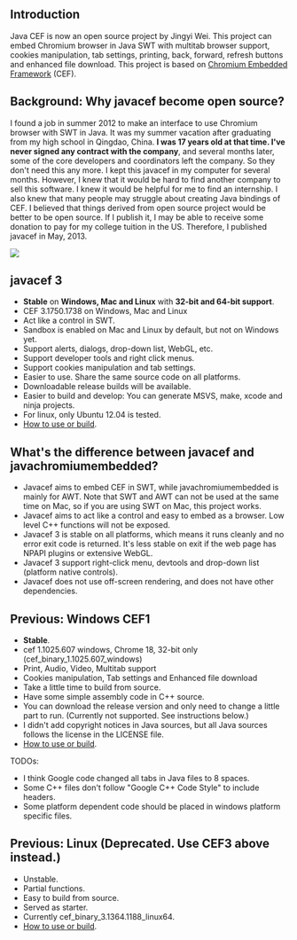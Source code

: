 ## Introduction ##
Java CEF is now an open source project by Jingyi Wei. This project can embed Chromium browser in Java SWT with multitab browser support, cookies manipulation, tab settings, printing, back, forward, refresh buttons and enhanced file download. This project is based on [Chromium Embedded Framework](http://code.google.com/p/chromiumembedded/) (CEF).

## Background: Why javacef become open source? ##
I found a job in summer 2012 to make an interface to use Chromium browser with SWT in Java. It was my summer vacation after graduating from my high school in Qingdao, China. **I was 17 years old at that time. I've never signed any contract with the company**, and several months later, some of the core developers and coordinators left the company. So they don't need this any more. I kept this javacef in my computer for several months. However, I knew that it would be hard to find another company to sell this software. I knew it would be helpful for me to find an internship. I also knew that many people may struggle about creating Java bindings of CEF. I believed that things derived from open source project would be better to be open source. If I publish it, I may be able to receive some donation to pay for my college tuition in the US. Therefore, I published javacef in May, 2013.

[![](https://www.paypalobjects.com/en_US/i/btn/btn_donate_LG.gif)](https://www.paypal.com/cgi-bin/webscr?cmd=_s-xclick&hosted_button_id=9XACJ27BHJ35U)

## javacef 3 ##
  * **Stable** on **Windows, Mac and Linux** with **32-bit and 64-bit support**.
  * CEF 3.1750.1738 on Windows, Mac and Linux
  * Act like a control in SWT.
  * Sandbox is enabled on Mac and Linux by default, but not on Windows yet.
  * Support alerts, dialogs, drop-down list, WebGL, etc.
  * Support developer tools and right click menus.
  * Support cookies manipulation and tab settings.
  * Easier to use. Share the same source code on all platforms.
  * Downloadable release builds will be available.
  * Easier to build and develop: You can generate MSVS, make, xcode and ninja projects.
  * For linux, only Ubuntu 12.04 is tested.
  * [How to use or build](https://github.com/wjywbs/javacef/blob/wiki/CEF3Instructions.md).

## What's the difference between javacef and javachromiumembedded? ##
  * Javacef aims to embed CEF in SWT, while javachromiumembedded is mainly for AWT. Note that SWT and AWT can not be used at the same time on Mac, so if you are using SWT on Mac, this project works.
  * Javacef aims to act like a control and easy to embed as a browser. Low level C++ functions will not be exposed.
  * Javacef 3 is stable on all platforms, which means it runs cleanly and no error exit code is returned. It's less stable on exit if the web page has NPAPI plugins or extensive WebGL.
  * Javacef 3 support right-click menu, devtools and drop-down list (platform native controls).
  * Javacef does not use off-screen rendering, and does not have other dependencies.

## Previous: Windows CEF1 ##
  * **Stable**.
  * cef 1.1025.607 windows, Chrome 18, 32-bit only (cef\_binary\_1.1025.607\_windows)
  * Print, Audio, Video, Multitab support
  * Cookies manipulation, Tab settings and Enhanced file download
  * Take a little time to build from source.
  * Have some simple assembly code in C++ source.
  * You can download the release version and only need to change a little part to run. (Currently not supported. See instructions below.)
  * I didn't add copyright notices in Java sources, but all Java sources follows the license in the LICENSE file.
  * [How to use or build](https://github.com/wjywbs/javacef/blob/wiki/WindowsInstructions.md).

TODOs:
  * I think Google code changed all tabs in Java files to 8 spaces.
  * Some C++ files don't follow "Google C++ Code Style" to include headers.
  * Some platform dependent code should be placed in windows platform specific files.

## Previous: Linux (Deprecated. Use CEF3 above instead.) ##
  * Unstable.
  * Partial functions.
  * Easy to build from source.
  * Served as starter.
  * Currently cef\_binary\_3.1364.1188\_linux64.
  * [How to use or build](https://github.com/wjywbs/javacef/blob/wiki/LinuxInstructions.md).
